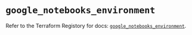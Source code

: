 # `google_notebooks_environment`

Refer to the Terraform Registory for docs: [`google_notebooks_environment`](https://registry.terraform.io/providers/hashicorp/google-beta/5.1.0/docs/resources/google_notebooks_environment).
